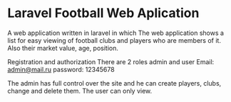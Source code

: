 # Laravel Football Web Aplication
A web application written in laravel in which 
The web application shows a list for easy viewing of football clubs and players who are members of it. Also their market value, age, position.

Registration and authorization
There are 2 roles admin and user
Email: admin@mail.ru
password: 12345678 

The admin has full control over the site and he can create players, clubs, change and delete them.
The user can only view.
